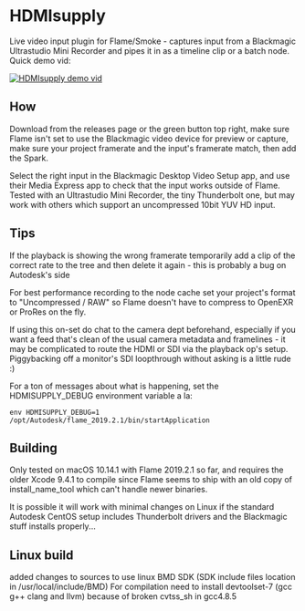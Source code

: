 # HDMIsupply
Live video input plugin for Flame/Smoke - captures input from a Blackmagic Ultrastudio Mini Recorder and pipes it in as a timeline clip or a batch node. Quick demo vid:

[![HDMIsupply demo vid](http://img.youtube.com/vi/5m1iBZD-_JU/3.jpg)](https://www.youtube.com/watch?v=5m1iBZD-_JU)

## How
Download from the releases page or the green button top right, make sure Flame isn't set to use the Blackmagic video device for preview or capture, make sure your project framerate and the input's framerate match, then add the Spark.

Select the right input in the Blackmagic Desktop Video Setup app, and use their Media Express app to check that the input works outside of Flame.  Tested with an Ultrastudio Mini Recorder, the tiny Thunderbolt one, but may work with others which support an uncompressed 10bit YUV HD input.

## Tips
If the playback is showing the wrong framerate temporarily add a clip of the correct rate to the tree and then delete it again - this is probably a bug on Autodesk's side

For best performance recording to the node cache set your project's format to "Uncompressed / RAW" so Flame doesn't have to compress to OpenEXR or ProRes on the fly.

If using this on-set do chat to the camera dept beforehand, especially if you want a feed that's clean of the usual camera metadata and framelines - it may be complicated to route the HDMI or SDI via the playback op's setup.  Piggybacking off a monitor's SDI loopthrough without asking is a little rude :)

For a ton of messages about what is happening, set the HDMISUPPLY_DEBUG environment variable a la:
```
env HDMISUPPLY_DEBUG=1 /opt/Autodesk/flame_2019.2.1/bin/startApplication
```

## Building
Only tested on macOS 10.14.1 with Flame 2019.2.1 so far, and requires the older Xcode 9.4.1 to compile since Flame seems to ship with an old copy of install_name_tool which can't handle newer binaries.

It is possible it will work with minimal changes on Linux if the standard Autodesk CentOS setup includes Thunderbolt drivers and the Blackmagic stuff installs properly...

## Linux build
added changes to sources to use linux BMD SDK (SDK include files location in /usr/local/include/BMD)
For compilation need to install devtoolset-7 (gcc g++ clang and llvm) because of broken cvtss_sh in gcc4.8.5

